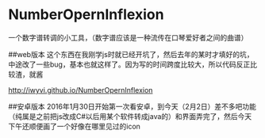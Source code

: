 # NumberOpernInflexion
一个数字谱转调的小工具，（数字谱应该是一种流传在口琴爱好者之间的曲谱）

##web版本
这个东西在我刚学js时就已经开坑了，然后去年的某时才填好的坑，中途改了一些bug，基本也就这样了。因为写的时间跨度比较大，所以代码反正比较渣，就酱

http://iwyvi.github.io/NumberOpernInflexion

##安卓版本
2016年1月30日开始第一次看安卓，到今天（2月2日）差不多吧功能（纯属是之前把js改成C#以后用某个软件转成java的）和界面弄完了，然后今天下午还顺便画了一个好像在哪里见过的icon
